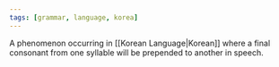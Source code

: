 ```yaml
---
tags: [grammar, language, korea]
---
```

A phenomenon occurring in [[Korean Language|Korean]] where a final consonant from one syllable will be prepended to another in speech.